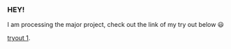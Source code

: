 ### HEY!
I am processing the major project, check out the link of my try out below :smiley:

[tryout 1](https://faye12.github.io/CodeWord/majorProject/majorProject_tryout1/).
